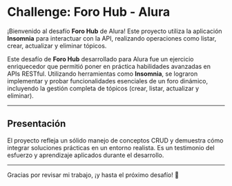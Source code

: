 # Challenge: Foro Hub - Alura

¡Bienvenido al desafío **Foro Hub** de Alura! Este proyecto utiliza la aplicación **Insomnia** para interactuar con la API, realizando operaciones como listar, crear, actualizar y eliminar tópicos. <br>


Este desafío de **Foro Hub** desarrollado para Alura fue un ejercicio enriquecedor que permitió poner en práctica habilidades avanzadas en APIs RESTful. Utilizando herramientas como **Insomnia**, se lograron implementar y probar funcionalidades esenciales de un foro dinámico, incluyendo la gestión completa de tópicos (crear, listar, actualizar y eliminar).

---

## Presentación

El proyecto refleja un sólido manejo de conceptos CRUD y demuestra cómo integrar soluciones prácticas en un entorno realista. Es un testimonio del esfuerzo y aprendizaje aplicados durante el desarrollo.

---

Gracias por revisar mi trabajo, ¡y hasta el próximo desafío! 🚀



